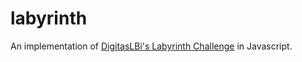 # labyrinth

An implementation of [DigitasLBi's Labyrinth Challenge](http://labyrinth.digitaslbi.com) in Javascript.


